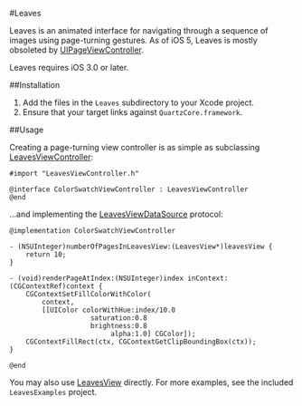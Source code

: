 #Leaves

Leaves is an animated interface for navigating through a sequence of images
using page-turning gestures. As of iOS 5, Leaves is mostly obsoleted by
[UIPageViewController].

Leaves requires iOS 3.0 or later.

##Installation

1. Add the files in the `Leaves` subdirectory to your Xcode project.
2. Ensure that your target links against `QuartzCore.framework`.

##Usage

Creating a page-turning view controller is as simple as subclassing
[LeavesViewController][]:

    #import "LeavesViewController.h"

    @interface ColorSwatchViewController : LeavesViewController 
    @end

...and implementing the [LeavesViewDataSource][LeavesView] protocol:

    @implementation ColorSwatchViewController

    - (NSUInteger)numberOfPagesInLeavesView:(LeavesView*)leavesView { 
        return 10;
    }

    - (void)renderPageAtIndex:(NSUInteger)index inContext:(CGContextRef)context { 
        CGContextSetFillColorWithColor(
            context, 
            [[UIColor colorWithHue:index/10.0 
                        saturation:0.8 
                        brightness:0.8 
                             alpha:1.0] CGColor]);
        CGContextFillRect(ctx, CGContextGetClipBoundingBox(ctx));
    }

    @end

You may also use [LeavesView] directly. For more examples, see the included
`LeavesExamples` project.

[UIPageViewController]: https://developer.apple.com/library/ios/documentation/uikit/reference/UIPageViewControllerClassReferenceClassRef/UIPageViewControllerClassReference.html
[LeavesViewController]: https://github.com/brow/leaves/blob/master/Leaves/LeavesViewController.h
[LeavesView]: https://github.com/brow/leaves/blob/master/Leaves/LeavesView.h
